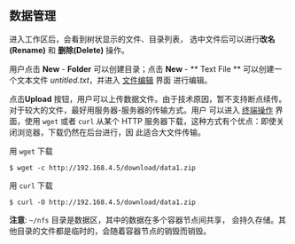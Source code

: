 ## 数据管理 ##

进入工作区后，会看到树状显示的文件、目录列表，
选中文件后可以进行**改名(Rename)** 和 **删除(Delete)** 操作。

用户点击 **New** - **Folder** 可以创建目录；点击 **New** - ** Text File
** 可以创建一个文本文件 *untitled.txt*，并进入 [文件编辑](edit.md) 界面
进行编辑。

点击**Upload** 按钮，用户可以上传数据文件。由于技术原因，暂不支持断点续传。对于较大的文件，最好用服务器-服务器的传输方式。用户
可以进入 [终端操作](terminal.md) 界面，使用 `wget` 或者 `curl` 从某个
 HTTP 服务器下载，这种方式有个优点：即使关闭浏览器，下载仍然在后台进行，因
此适合大文件传输。

用 `wget` 下载

```
$ wget -c http://192.168.4.5/download/data1.zip
```

用 `curl` 下载

```
$ curl -O http://192.168.4.5/download/data1.zip
``` 


**注意**:  `~/nfs` 目录是数据区，其中的数据在多个容器节点间共享，
会持久存储。其他目录的文件都是临时的，会随着容器节点的销毁而销毁。

